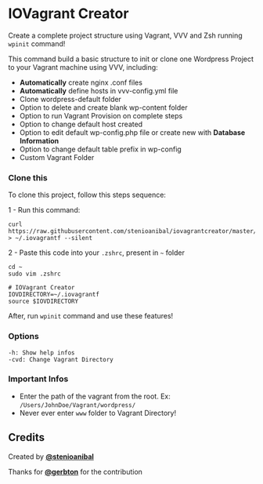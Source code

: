 # IOVagrant Creator

Create a complete project structure using Vagrant, VVV and Zsh running `wpinit` command!

This command build a basic structure to init or clone one Wordpress Project to your Vagrant machine using VVV, including:

- **Automatically** create nginx .conf files
- **Automatically** define hosts in vvv-config.yml file
- Clone wordpress-default folder
- Option to delete and create blank wp-content folder
- Option to run Vagrant Provision on complete steps
- Option to change default host created
- Option to edit default wp-config.php file or create new with **Database Information**
- Option to change default table prefix in wp-config
- Custom Vagrant Folder

### Clone this

To clone this project, follow this steps sequence:

1 - Run this command:

```
curl https://raw.githubusercontent.com/stenioanibal/iovagrantcreator/master/iovagrantf > ~/.iovagrantf --silent
```

2 - Paste this code into your `.zshrc`, present in `~` folder

```
cd ~
sudo vim .zshrc
```

```
# IOVagrant Creator
IOVDIRECTORY=~/.iovagrantf
source $IOVDIRECTORY
```

After, run `wpinit` command and use these features! 

### Options

```
-h: Show help infos
-cvd: Change Vagrant Directory
```

### Important Infos

- Enter the path of the vagrant from the root. Ex: `/Users/JohnDoe/Vagrant/wordpress/`
- Never ever enter `www` folder to Vagrant Directory!

## Credits

Created by [**@stenioanibal**](https://github.com/stenioanibal)

Thanks for [**@gerbton**](https://github.com/Gerbton) for the contribution
